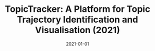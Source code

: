 ---
title: "TopicTracker: A Platform for Topic Trajectory Identification and Visualisation (2021)"
collection: publications
permalink: /publication/TopicTracker_SoftwareX_2021
date: 2021-01-01
venue: 'arXiv'
paperurl: '/files/research/TopicTracker_SoftwareX_2021.pdf'
link: 'https://arxiv.org/pdf/2103.01432.pdf'
github: 'https://github.com/Yongbinkang/topicTracker'
citation: '<b>Yong-Bin Kang</b>, Timos Sellis, TopicTracker: A Platform for Topic Trajectory Identification and Visualisation, arXiv:2103.01432, 2021'
---
